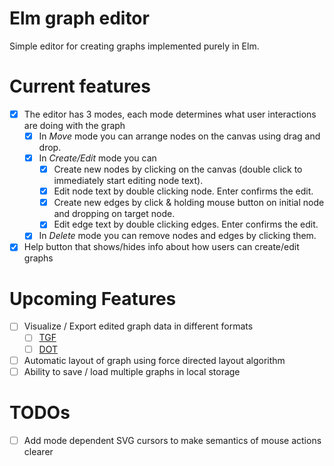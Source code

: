 # Elm graph editor

Simple editor for creating graphs implemented purely in Elm.

# Current features
- [x] The editor has 3 modes, each mode determines what user interactions are doing with the graph
    - [x] In *Move* mode you can arrange nodes on the canvas using drag and drop.
    - [x] In *Create/Edit* mode you can
        - [x] Create new nodes by clicking on the canvas (double click to immediately start editing node text).
        - [x] Edit node text by double clicking node. Enter confirms the edit.
        - [x] Create new edges by click & holding mouse button on initial node and dropping on target node.
        - [x] Edit edge text by double clicking edges. Enter confirms the edit.
    - [x] In *Delete* mode you can remove nodes and edges by clicking them.
- [x] Help button that shows/hides info about how users can create/edit graphs

# Upcoming Features
- [ ] Visualize / Export edited graph data in different formats
    - [ ] [TGF](https://en.wikipedia.org/wiki/Trivial_Graph_Format)
    - [ ] [DOT](https://en.wikipedia.org/wiki/DOT_(graph_description_language))
- [ ] Automatic layout of graph using force directed layout algorithm
- [ ] Ability to save / load multiple graphs in local storage

# TODOs
- [ ] Add mode dependent SVG cursors to make semantics of mouse actions clearer
